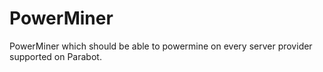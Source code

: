 PowerMiner
==========

PowerMiner which should be able to powermine on every server provider supported on Parabot.
